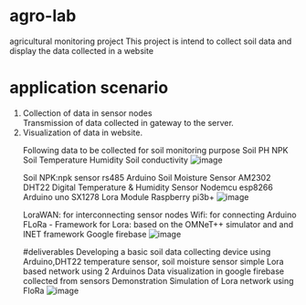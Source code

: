 # agro-lab
agricultural monitoring project 
This project is intend to collect soil data and display the data collected in a website
# application scenario
<ol>
  <li>Collection of data in sensor nodes</li>
<liTransmission of data collected in nodes to gateway.
<li>Transmission of data collected in gateway to the server.
<li>Visualization of data in website.

Following data to be collected for soil monitoring purpose 
Soil PH
NPK
Soil Temperature
Humidity
Soil conductivity
![image](https://user-images.githubusercontent.com/84030708/128302114-c870e281-9360-41bd-be1a-97e5feb3eb2f.png)

Soil NPK:npk sensor rs485
Arduino Soil Moisture Sensor
AM2302 DHT22 Digital Temperature & Humidity 
Sensor
Nodemcu esp8266
Arduino uno
SX1278 Lora Module
Raspberry pi3b+
![image](https://user-images.githubusercontent.com/84030708/128302144-94b2ad31-35bc-4750-b0d6-21945ae62861.png)

LoraWAN: for interconnecting sensor nodes
Wifi: for connecting Arduino
FLoRa - Framework for Lora: based on the OMNeT++ simulator and and INET framework
Google firebase
![image](https://user-images.githubusercontent.com/84030708/128302176-1fc340ff-9b38-4828-ac2f-74cd49c1c590.png)

#deliverables
Developing a basic soil data collecting device using Arduino,DHT22 temperature sensor, soil moisture sensor
 simple Lora based network using 2 Arduinos
Data visualization in google firebase collected from sensors Demonstration 
Simulation of Lora network using FloRa
![image](https://user-images.githubusercontent.com/84030708/128302213-7fd4ce68-325e-4c75-a468-c05145309b25.png)




